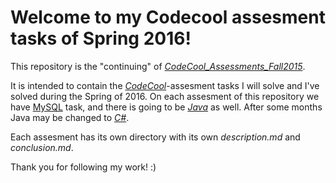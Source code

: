# Welcome to my Codecool assesment tasks of Spring 2016!

This repository is the "continuing" of [*CodeCool_Assessments_Fall2015*](https://github.com/KoicsD/CodeCool_Assessments_Fall2015).

It is intended to contain the [*CodeCool*](https://www.codecool.com/)-assesment tasks I will solve and I've solved during the Spring of 2016.
On each assesment of this repository we have [MySQL](https://en.wikipedia.org/wiki/MySQL) task, and there is going to be [*Java*](https://en.wikipedia.org/wiki/Java_(programming_language)) as well.
After some months Java may be changed to [*C#*](https://en.wikipedia.org/wiki/C_Sharp_(programming_language)).

Each assesment has its own directory with its own *description.md* and *conclusion.md*.

Thank you for following my work! :)
